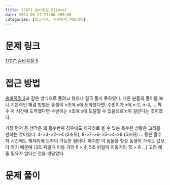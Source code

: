 ```yaml
---
title: 17071 숨바꼭질 5[java]
date: 2024-03-27 23:00 +09:00
categories: [알고리즘, 완전탐색.백트래킹]
---
```

# 문제 링크
[17071 숨바꼭질 5](https://www.acmicpc.net/problem/17071)

# 접근 방법
[숨바꼭질 2](https://patchpark.github.io/posts/12851)과 같은 방식으로 풀려고 했으나 결국 풀지 못하였다. 다른 분들의 풀이를 보니 기본적인 해결 방법은 동생이 n초에 x에 도착했다면, 수빈이가 x에 n-2, n-4,.... 짝수 차 시간에 도착했다면 수빈이는 n초에 x에 도달할 수 있음으로 n이 걸린다는 것이였다.

가장 먼저 든 생각은 왜 홀수번째 경우에도 제자리로 올 수 있는 특수한 상황은 고려를 안하는 것이였다. 4->3->2->4 (3초뒤), 8->7->6->5->4->8 (5초뒤) ... 등은 홀수 차 시간에도 제자리에 도착이 가능한 점이다. 하지만 이 점들을 항상 동생의 가속도 값보다 작기 때문에 (3초 뒤일때 이동 거리 6 > 4, 5초 뒤일때 이동거리 15 > 8 ...) 고려 해 줄 필요가 없다는 것을 깨달았다.


# 문제 풀이
